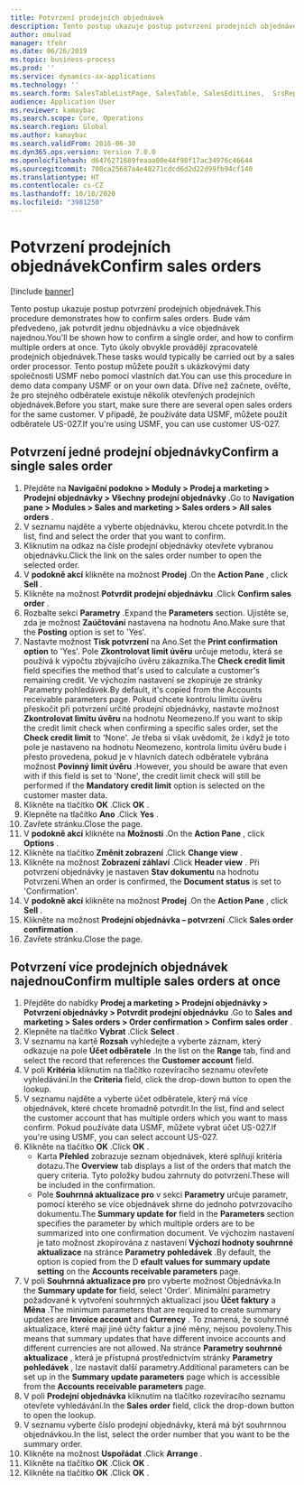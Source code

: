 ```yaml
---
title: Potvrzení prodejních objednávek
description: Tento postup ukazuje postup potvrzení prodejních objednávek.
author: omulvad
manager: tfehr
ms.date: 06/26/2019
ms.topic: business-process
ms.prod: ''
ms.service: dynamics-ax-applications
ms.technology: ''
ms.search.form: SalesTableListPage, SalesTable, SalesEditLines,  SrsReportViewerForm, CustConfirmJournal, SysQueryForm, SysQueryFieldLookUp, SysLookup, SalesParmIdLookup, SalesUnconfirmedOrdersPart
audience: Application User
ms.reviewer: kamaybac
ms.search.scope: Core, Operations
ms.search.region: Global
ms.author: kamaybac
ms.search.validFrom: 2016-06-30
ms.dyn365.ops.version: Version 7.0.0
ms.openlocfilehash: d6476271689feaaa00e44f98f17ac34976c46644
ms.sourcegitcommit: 708ca25687a4e48271cdcd6d2d22d99fb94cf140
ms.translationtype: HT
ms.contentlocale: cs-CZ
ms.lasthandoff: 10/10/2020
ms.locfileid: "3981250"
---
```

# <a name="confirm-sales-orders"></a><span data-ttu-id="486b6-103">Potvrzení prodejních objednávek</span><span class="sxs-lookup"><span data-stu-id="486b6-103">Confirm sales orders</span></span>

[!include [banner](../../includes/banner.md)]

<span data-ttu-id="486b6-104">Tento postup ukazuje postup potvrzení prodejních objednávek.</span><span class="sxs-lookup"><span data-stu-id="486b6-104">This procedure demonstrates how to confirm sales orders.</span></span> <span data-ttu-id="486b6-105">Bude vám předvedeno, jak potvrdit jednu objednávku a více objednávek najednou.</span><span class="sxs-lookup"><span data-stu-id="486b6-105">You'll be shown how to confirm a single order, and how to confirm multiple orders at once.</span></span> <span data-ttu-id="486b6-106">Tyto úkoly obvykle provádějí zpracovatelé prodejních objednávek.</span><span class="sxs-lookup"><span data-stu-id="486b6-106">These tasks would typically be carried out by a sales order processor.</span></span> <span data-ttu-id="486b6-107">Tento postup můžete použít s ukázkovými daty společnosti USMF nebo pomocí vlastních dat.</span><span class="sxs-lookup"><span data-stu-id="486b6-107">You can use this procedure in demo data company USMF or on your own data.</span></span> <span data-ttu-id="486b6-108">Dříve než začnete, ověřte, že pro stejného odběratele existuje několik otevřených prodejních objednávek.</span><span class="sxs-lookup"><span data-stu-id="486b6-108">Before you start, make sure there are several open sales orders for the same customer.</span></span> <span data-ttu-id="486b6-109">V případě, že používáte data USMF, můžete použít odběratele US-027.</span><span class="sxs-lookup"><span data-stu-id="486b6-109">If you're using USMF, you can use customer US-027.</span></span>


## <a name="confirm-a-single-sales-order"></a><span data-ttu-id="486b6-110">Potvrzení jedné prodejní objednávky</span><span class="sxs-lookup"><span data-stu-id="486b6-110">Confirm a single sales order</span></span>
1. <span data-ttu-id="486b6-111">Přejděte na **Navigační podokno > Moduly > Prodej a marketing > Prodejní objednávky > Všechny prodejní objednávky** .</span><span class="sxs-lookup"><span data-stu-id="486b6-111">Go to **Navigation pane > Modules > Sales and marketing > Sales orders > All sales orders** .</span></span>
2. <span data-ttu-id="486b6-112">V seznamu najděte a vyberte objednávku, kterou chcete potvrdit.</span><span class="sxs-lookup"><span data-stu-id="486b6-112">In the list, find and select the order that you want to confirm.</span></span>
3. <span data-ttu-id="486b6-113">Kliknutím na odkaz na čísle prodejní objednávky otevřete vybranou objednávku.</span><span class="sxs-lookup"><span data-stu-id="486b6-113">Click the link on the sales order number to open the selected order.</span></span>
4. <span data-ttu-id="486b6-114">V **podokně akcí** klikněte na možnost **Prodej** .</span><span class="sxs-lookup"><span data-stu-id="486b6-114">On the **Action Pane** , click **Sell** .</span></span>
5. <span data-ttu-id="486b6-115">Klikněte na možnost **Potvrdit prodejní objednávku** .</span><span class="sxs-lookup"><span data-stu-id="486b6-115">Click **Confirm sales order** .</span></span>
6. <span data-ttu-id="486b6-116">Rozbalte sekci **Parametry** .</span><span class="sxs-lookup"><span data-stu-id="486b6-116">Expand the **Parameters** section.</span></span> <span data-ttu-id="486b6-117">Ujistěte se, zda je možnost **Zaúčtování** nastavena na hodnotu Ano.</span><span class="sxs-lookup"><span data-stu-id="486b6-117">Make sure that the **Posting** option is set to 'Yes'.</span></span>  
7. <span data-ttu-id="486b6-118">Nastavte možnost **Tisk potvrzení** na Ano.</span><span class="sxs-lookup"><span data-stu-id="486b6-118">Set the **Print confirmation option** to 'Yes'.</span></span> <span data-ttu-id="486b6-119">Pole **Zkontrolovat limit úvěru** určuje metodu, která se používá k výpočtu zbývajícího úvěru zákazníka.</span><span class="sxs-lookup"><span data-stu-id="486b6-119">The **Check credit limit** field specifies the method that's used to calculate a customer's remaining credit.</span></span> <span data-ttu-id="486b6-120">Ve výchozím nastavení se zkopíruje ze stránky Parametry pohledávek.</span><span class="sxs-lookup"><span data-stu-id="486b6-120">By default, it's copied from the Accounts receivable parameters page.</span></span> <span data-ttu-id="486b6-121">Pokud chcete kontrolu limitu úvěru přeskočit při potvrzení určité prodejní objednávky, nastavte možnost **Zkontrolovat limitu úvěru** na hodnotu Neomezeno.</span><span class="sxs-lookup"><span data-stu-id="486b6-121">If you want to skip the credit limit check when confirming a specific sales order, set the **Check credit limit** to 'None'.</span></span> <span data-ttu-id="486b6-122">Je třeba si však uvědomit, že i když je toto pole je nastaveno na hodnotu Neomezeno, kontrola limitu úvěru bude i přesto provedena, pokud je v hlavních datech odběratele vybrána možnost **Povinný limit úvěru** .</span><span class="sxs-lookup"><span data-stu-id="486b6-122">However, you should be aware that even with if this field is set to 'None', the credit limit check will still be performed if the **Mandatory credit limit** option is selected on the customer master data.</span></span> 
8. <span data-ttu-id="486b6-123">Klikněte na tlačítko **OK** .</span><span class="sxs-lookup"><span data-stu-id="486b6-123">Click **OK** .</span></span>
9. <span data-ttu-id="486b6-124">Klepněte na tlačítko **Ano** .</span><span class="sxs-lookup"><span data-stu-id="486b6-124">Click **Yes** .</span></span>
10. <span data-ttu-id="486b6-125">Zavřete stránku.</span><span class="sxs-lookup"><span data-stu-id="486b6-125">Close the page.</span></span>
11. <span data-ttu-id="486b6-126">V **podokně akcí** klikněte na **Možnosti** .</span><span class="sxs-lookup"><span data-stu-id="486b6-126">On the **Action Pane** , click **Options** .</span></span>
12. <span data-ttu-id="486b6-127">Klikněte na tlačítko **Změnit zobrazení** .</span><span class="sxs-lookup"><span data-stu-id="486b6-127">Click **Change view** .</span></span>
13. <span data-ttu-id="486b6-128">Klikněte na možnost **Zobrazení záhlaví** .</span><span class="sxs-lookup"><span data-stu-id="486b6-128">Click **Header view** .</span></span> <span data-ttu-id="486b6-129">Při potvrzení objednávky je nastaven **Stav dokumentu** na hodnotu Potvrzení.</span><span class="sxs-lookup"><span data-stu-id="486b6-129">When an order is confirmed, the **Document status** is set to 'Confirmation'.</span></span> 
14. <span data-ttu-id="486b6-130">V **podokně akcí** klikněte na možnost **Prodej** .</span><span class="sxs-lookup"><span data-stu-id="486b6-130">On the **Action Pane** , click **Sell** .</span></span>
15. <span data-ttu-id="486b6-131">Klikněte na možnost **Prodejní objednávka – potvrzení** .</span><span class="sxs-lookup"><span data-stu-id="486b6-131">Click **Sales order confirmation** .</span></span>
16. <span data-ttu-id="486b6-132">Zavřete stránku.</span><span class="sxs-lookup"><span data-stu-id="486b6-132">Close the page.</span></span>

## <a name="confirm-multiple-sales-orders-at-once"></a><span data-ttu-id="486b6-133">Potvrzení více prodejních objednávek najednou</span><span class="sxs-lookup"><span data-stu-id="486b6-133">Confirm multiple sales orders at once</span></span>
1. <span data-ttu-id="486b6-134">Přejděte do nabídky **Prodej a marketing > Prodejní objednávky > Potvrzení objednávky > Potvrdit prodejní objednávku** .</span><span class="sxs-lookup"><span data-stu-id="486b6-134">Go to **Sales and marketing > Sales orders > Order confirmation > Confirm sales order** .</span></span>
2. <span data-ttu-id="486b6-135">Klepněte na tlačítko **Vybrat** .</span><span class="sxs-lookup"><span data-stu-id="486b6-135">Click **Select** .</span></span>
3. <span data-ttu-id="486b6-136">V seznamu na kartě **Rozsah** vyhledejte a vyberte záznam, který odkazuje na pole **Účet odběratele** .</span><span class="sxs-lookup"><span data-stu-id="486b6-136">In the list on the **Range** tab, find and select the record that references the **Customer account** field.</span></span>
4. <span data-ttu-id="486b6-137">V poli **Kritéria** kliknutím na tlačítko rozevíracího seznamu otevřete vyhledávání.</span><span class="sxs-lookup"><span data-stu-id="486b6-137">In the **Criteria** field, click the drop-down button to open the lookup.</span></span>
5. <span data-ttu-id="486b6-138">V seznamu najděte a vyberte účet odběratele, který má více objednávek, které chcete hromadně potvrdit.</span><span class="sxs-lookup"><span data-stu-id="486b6-138">In the list, find and select the customer account that has multiple orders which you want to mass confirm.</span></span> <span data-ttu-id="486b6-139">Pokud používáte data USMF, můžete vybrat účet US-027.</span><span class="sxs-lookup"><span data-stu-id="486b6-139">If you're using USMF, you can select account US-027.</span></span>  
6. <span data-ttu-id="486b6-140">Klikněte na tlačítko **OK** .</span><span class="sxs-lookup"><span data-stu-id="486b6-140">Click **OK** .</span></span>
    - <span data-ttu-id="486b6-141">Karta **Přehled** zobrazuje seznam objednávek, které splňují kritéria dotazu.</span><span class="sxs-lookup"><span data-stu-id="486b6-141">The **Overview** tab displays a list of the orders that match the query criteria.</span></span> <span data-ttu-id="486b6-142">Tyto položky budou zahrnuty do potvrzení.</span><span class="sxs-lookup"><span data-stu-id="486b6-142">These will be included in the confirmation.</span></span>  
    - <span data-ttu-id="486b6-143">Pole **Souhrnná aktualizace pro** v sekci **Parametry** určuje parametr, pomocí kterého se více objednávek shrne do jednoho potvrzovacího dokumentu.</span><span class="sxs-lookup"><span data-stu-id="486b6-143">The **Summary update for** field in the **Parameters** section specifies the parameter by which multiple orders are to be summarized into one confirmation document.</span></span> <span data-ttu-id="486b6-144">Ve výchozím nastavení je tato možnost zkopírována z nastavení **Výchozí hodnoty souhrnné aktualizace** na stránce **Parametry pohledávek** .</span><span class="sxs-lookup"><span data-stu-id="486b6-144">By default, the option is copied from the D **efault values for summary update setting** on the **Accounts receivable parameters** page.</span></span>  
7. <span data-ttu-id="486b6-145">V poli **Souhrnná aktualizace pro** pro vyberte možnost Objednávka.</span><span class="sxs-lookup"><span data-stu-id="486b6-145">In the **Summary update for** field, select 'Order'.</span></span> <span data-ttu-id="486b6-146">Minimální parametry požadované k vytvoření souhrnných aktualizací jsou **Účet faktury** a **Měna** .</span><span class="sxs-lookup"><span data-stu-id="486b6-146">The minimum parameters that are required to create summary updates are **Invoice account** and **Currency** .</span></span> <span data-ttu-id="486b6-147">To znamená, že souhrnné aktualizace, které mají jiné účty faktur a jiné měny, nejsou povoleny.</span><span class="sxs-lookup"><span data-stu-id="486b6-147">This means that summary updates that have different invoice accounts and different currencies are not allowed.</span></span> <span data-ttu-id="486b6-148">Na stránce **Parametry souhrnné aktualizace** , která je přístupná prostřednictvím stránky **Parametry pohledávek** , lze nastavit další parametry.</span><span class="sxs-lookup"><span data-stu-id="486b6-148">Additional parameters can be set up in the **Summary update parameters** page which is accessible from the **Accounts receivable parameters** page.</span></span> 
8. <span data-ttu-id="486b6-149">V poli **Prodejní objednávka** kliknutím na tlačítko rozevíracího seznamu otevřete vyhledávání.</span><span class="sxs-lookup"><span data-stu-id="486b6-149">In the **Sales order** field, click the drop-down button to open the lookup.</span></span>
9. <span data-ttu-id="486b6-150">V seznamu vyberte číslo prodejní objednávky, která má být souhrnnou objednávkou.</span><span class="sxs-lookup"><span data-stu-id="486b6-150">In the list, select the order number that you want to be the summary order.</span></span>
10. <span data-ttu-id="486b6-151">Klikněte na možnost **Uspořádat** .</span><span class="sxs-lookup"><span data-stu-id="486b6-151">Click **Arrange** .</span></span>
11. <span data-ttu-id="486b6-152">Klikněte na tlačítko **OK** .</span><span class="sxs-lookup"><span data-stu-id="486b6-152">Click **OK** .</span></span>
12. <span data-ttu-id="486b6-153">Klikněte na tlačítko **OK** .</span><span class="sxs-lookup"><span data-stu-id="486b6-153">Click **OK** .</span></span>

